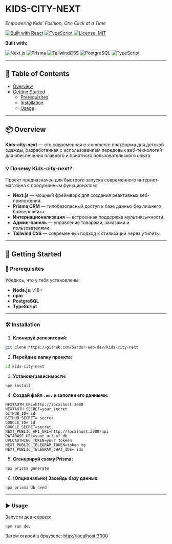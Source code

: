 # KIDS-CITY-NEXT

_Empowering Kids’ Fashion, One Click at a Time_

[![Built with React](https://img.shields.io/badge/Built%20with-React-blue.svg)]()
[![TypeScript](https://img.shields.io/badge/Language-TypeScript-blue.svg)]()
[![License: MIT](https://img.shields.io/badge/License-MIT-yellow.svg)]()

**Built with:**

![Next.js](https://img.shields.io/badge/Next.js-000?logo=next.js&logoColor=white)
![Prisma](https://img.shields.io/badge/Prisma-3982CE?logo=prisma&logoColor=white)
![TailwindCSS](https://img.shields.io/badge/TailwindCSS-38B2AC?logo=tailwind-css&logoColor=white)
![PostgreSQL](https://img.shields.io/badge/PostgreSQL-336791?logo=postgresql&logoColor=white)
![TypeScript](https://img.shields.io/badge/TypeScript-3178C6?logo=typescript&logoColor=white)

---

## 📑 Table of Contents

- [Overview](#-overview)
- [Getting Started](#-getting-started)
  - [Prerequisites](#-prerequisites)
  - [Installation](#-installation)
  - [Usage](#️-usage)

---

## 📦 Overview

**Kids-city-next** — это современная e-commerce платформа для детской одежды, разработанная с использованием передовых веб-технологий для обеспечения плавного и приятного пользовательского опыта.

### 💡 Почему Kids-city-next?

Проект предназначен для быстрого запуска современного интернет-магазина с продуманным функционалом:

- **Next.js** — мощный фреймворк для создания реактивных веб-приложений.
- **Prisma ORM** — типобезопасный доступ к базе данных без лишнего бойлерплейта.
- **Интернационализация** — встроенная поддержка мультиязычности.
- **Админ-панель** — управление товарами, заказами и пользователями.
- **Tailwind CSS** — современный подход к стилизации через утилиты.

---

## 🚀 Getting Started

### 🔧 Prerequisites

Убедись, что у тебя установлены:

- **Node.js**: v18+
- **npm**
- **PostgreSQL**
- **TypeScript**

---

### 🛠 Installation

1. **Клонируй репозиторий:**

```bash
git clone https://github.com/Sardor-web-dev/kids-city-next
```

2. **Перейди в папку проекта:**

```bash
cd kids-city-next
```

3. **Установи зависимости:**

```bash
npm install
```

4. **Создай файл `.env` и заполни его данными:**

```env
NEXTAUTH_URL=http://localhost:3000
NEXTAUTH_SECRET=your_secret
GITHUB_ID= id
GITHUB_SECRET= secret
GOOGLE_ID= id
GOOGLE_SECRET=secret
NEXT_PUBLIC_API_URL=http://localhost:3000/api
DATABASE_URL=your_url of db
UPLOADTHING_TOKEN=your tokeen
NEXT_PUBLIC_TELEGRAM_TOKEN=token tg
NEXT_PUBLIC_TELEGRAM_CHAT_IDS= ids
```

5. **Сгенерируй схему Prisma:**

```bash
npx prisma generate
```

6. **(Опционально) Засейдь базу данных:**

```bash
npx prisma db seed
```

---

### ▶️ Usage

Запусти дев-сервер:

```bash
npm run dev
```

Затем открой в браузере: [http://localhost:3000](http://localhost:3000)
